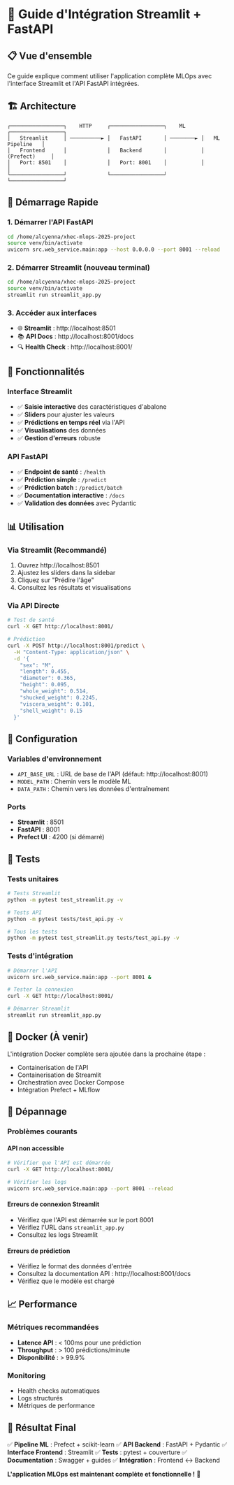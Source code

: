 # 🚀 Guide d'Intégration Streamlit + FastAPI

## 📋 Vue d'ensemble

Ce guide explique comment utiliser l'application complète MLOps avec l'interface Streamlit et l'API FastAPI intégrées.

## 🏗️ Architecture

```
┌─────────────────┐    HTTP     ┌─────────────────┐    ML     ┌─────────────────┐
│   Streamlit     │ ──────────► │   FastAPI       │ ────────► │   ML Pipeline   │
│   Frontend      │             │   Backend       │           │   (Prefect)     │
│   Port: 8501    │             │   Port: 8001    │           │                 │
└─────────────────┘             └─────────────────┘           └─────────────────┘
```

## 🚀 Démarrage Rapide

### 1. Démarrer l'API FastAPI
```bash
cd /home/alcyenna/xhec-mlops-2025-project
source venv/bin/activate
uvicorn src.web_service.main:app --host 0.0.0.0 --port 8001 --reload
```

### 2. Démarrer Streamlit (nouveau terminal)
```bash
cd /home/alcyenna/xhec-mlops-2025-project
source venv/bin/activate
streamlit run streamlit_app.py
```

### 3. Accéder aux interfaces
- 🌐 **Streamlit** : http://localhost:8501
- 📚 **API Docs** : http://localhost:8001/docs
- 🔍 **Health Check** : http://localhost:8001/

## 🎯 Fonctionnalités

### Interface Streamlit
- ✅ **Saisie interactive** des caractéristiques d'abalone
- ✅ **Sliders** pour ajuster les valeurs
- ✅ **Prédictions en temps réel** via l'API
- ✅ **Visualisations** des données
- ✅ **Gestion d'erreurs** robuste

### API FastAPI
- ✅ **Endpoint de santé** : `/health`
- ✅ **Prédiction simple** : `/predict`
- ✅ **Prédiction batch** : `/predict/batch`
- ✅ **Documentation interactive** : `/docs`
- ✅ **Validation des données** avec Pydantic

## 📊 Utilisation

### Via Streamlit (Recommandé)
1. Ouvrez http://localhost:8501
2. Ajustez les sliders dans la sidebar
3. Cliquez sur "Prédire l'âge"
4. Consultez les résultats et visualisations

### Via API Directe
```bash
# Test de santé
curl -X GET http://localhost:8001/

# Prédiction
curl -X POST http://localhost:8001/predict \
  -H "Content-Type: application/json" \
  -d '{
    "sex": "M",
    "length": 0.455,
    "diameter": 0.365,
    "height": 0.095,
    "whole_weight": 0.514,
    "shucked_weight": 0.2245,
    "viscera_weight": 0.101,
    "shell_weight": 0.15
  }'
```

## 🔧 Configuration

### Variables d'environnement
- `API_BASE_URL` : URL de base de l'API (défaut: http://localhost:8001)
- `MODEL_PATH` : Chemin vers le modèle ML
- `DATA_PATH` : Chemin vers les données d'entraînement

### Ports
- **Streamlit** : 8501
- **FastAPI** : 8001
- **Prefect UI** : 4200 (si démarré)

## 🧪 Tests

### Tests unitaires
```bash
# Tests Streamlit
python -m pytest test_streamlit.py -v

# Tests API
python -m pytest tests/test_api.py -v

# Tous les tests
python -m pytest test_streamlit.py tests/test_api.py -v
```

### Tests d'intégration
```bash
# Démarrer l'API
uvicorn src.web_service.main:app --port 8001 &

# Tester la connexion
curl -X GET http://localhost:8001/

# Démarrer Streamlit
streamlit run streamlit_app.py
```

## 🐳 Docker (À venir)

L'intégration Docker complète sera ajoutée dans la prochaine étape :
- Containerisation de l'API
- Containerisation de Streamlit
- Orchestration avec Docker Compose
- Intégration Prefect + MLflow

## 🚨 Dépannage

### Problèmes courants

#### API non accessible
```bash
# Vérifier que l'API est démarrée
curl -X GET http://localhost:8001/

# Vérifier les logs
uvicorn src.web_service.main:app --port 8001 --reload
```

#### Erreurs de connexion Streamlit
- Vérifiez que l'API est démarrée sur le port 8001
- Vérifiez l'URL dans `streamlit_app.py`
- Consultez les logs Streamlit

#### Erreurs de prédiction
- Vérifiez le format des données d'entrée
- Consultez la documentation API : http://localhost:8001/docs
- Vérifiez que le modèle est chargé

## 📈 Performance

### Métriques recommandées
- **Latence API** : < 100ms pour une prédiction
- **Throughput** : > 100 prédictions/minute
- **Disponibilité** : > 99.9%

### Monitoring
- Health checks automatiques
- Logs structurés
- Métriques de performance

## 🎉 Résultat Final

✅ **Pipeline ML** : Prefect + scikit-learn
✅ **API Backend** : FastAPI + Pydantic
✅ **Interface Frontend** : Streamlit
✅ **Tests** : pytest + couverture
✅ **Documentation** : Swagger + guides
✅ **Intégration** : Frontend ↔ Backend

**L'application MLOps est maintenant complète et fonctionnelle !** 🚀
